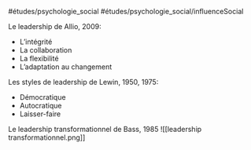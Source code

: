 #études/psychologie_social
#études/psychologie_social/influenceSocial

Le leadership de Allio, 2009: 
- L’intégrité
- La collaboration
- La flexibilité
- L’adaptation au changement


Les styles de leadership de Lewin, 1950, 1975:
- Démocratique 
- Autocratique
- Laisser-faire


Le leadership transformationnel  de Bass, 1985
![[leadership transformationnel.png]]